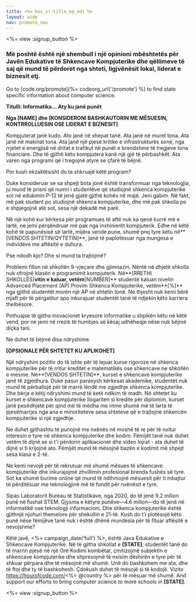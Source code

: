 ```yaml
---
title: <%= hoc_s(:title_op_ed) %>
layout: wide
nav: promote_nav
---
```

<%= view :signup_button %>

### Më poshtë është një shembull i një opinioni mbështetës për Javën Edukative të Shkencave Kompjuterike dhe qëllimeve të saj që mund të përdoret nga shteti, ligjvënësit lokal, liderat e biznesit etj.

  


Go to [code.org/promote](%= codeorg_url('/promote') %) to find state specific information about computer science.

**Titulli: Informatika... Aty ku janë punët**

**Nga [NAME] dhe [KONSIDERONI BASHKAUTORIN ME MËSUESIN, KONTRROLLUESIN OSE LIDERAT E BIZNESIT]**

Kompjuterat janë kudo. Ato janë në xhepat tanë. Ata janë në muret tona. Ata janë në makinat tona. Ata janë një pjesë kritike e infrastrukturës sonë, nga rrjetet e energjisë në dritat e trafikut në punët e brendshme të tregjeve tona financiare. Dhe të gjithë këto kompjutera kanë një gjë të përbashkët. Ata varen nga programi që i tregojnë atyre se çfarë të bëjnë.

Por kush ekzaktësisht do ta shkruajë këtë program?

Duke konsideruar se sa shpejt bota jonë është transformuar nga teknologjia, ju mund të prisni që numri i studentëve që studiojnë shkenca kompjuterike sot në edukimin P-12 të jenë gjatë gjithë kohës në majë. Jeni gabim. Në fakt, më pak student po studiojnë shkenca kompjuterike, dhe më pak shkolla po e shpjegojnë atë sot, sesa një dekadë më parë.

Në një kohë kur kërkesa për programues të aftë nuk ka qenë kurrë më e lartë, ne jemi përqëndruar më pak nga inxhinierët kompjuterik. Edhe në këtë kohë të papunësisë së lartë, mijëra vende pune, shumë prej tyre këtu në**[VENDOS SHTETIN/QYTETIN]**, janë të paplotësuar nga mungesa e individëve me aftësitë e duhura.

Pse ndodh kjo? Dhe si mund ta trajtojmë?

Problemi fillon në shkollën 9-vjeçare dhe gjimnazin. Nëntë në dhjetë shkolla nuk ofrojnë klasën e programimit kompjuterik. Në**[RRETHI SHKOLLËS]**vitin e kaluar, vetëm**[NUMBER]** studentë kaluan nivelin Advanced Placement (AP) Provim Shkenca Kompjuterike, vetëm**[%]** nga gjithë studentët morën një AP në shtetin tonë. Ne thjesht nuk kemi bërë mjaft për të përgatitur apo inkurajuar studentët tanë të ndjekin këto karriera thelbësore.

Pothuajse të gjitha inovacionet kryesore informatike u shpikën këtu në këtë vend, por ne jemi në rrezik të humbjes së kësaj udhëheqje nëse nuk bëjmë diçka tani.

Ne duhet të bëjmë disa ndryshime.

**[OPSIONALE PËR SHTETET KU APLIKOHET]**

Një ndryshim pozitiv do të ishte për të lejuar kurse rigoroze në shkenca kompjuterike për të rritur kreditet e matematikës ose shkencave ne shkollën e mesme. Në**[VENDOS SHTETIN]**, kurset e shkencave kompjuterike janë të zgjedhura. Duke pasur parasysh kërkesat akademike, studentët nuk mund të përballojë për të marrë lëndë me zgjedhje shkenca kompjuterike. Dhe bërja e këtij ndryshimi mund të ketë ndikim të madh. Në shtetet ku kurset e shkencave kompjuterike llogariten si kredite për diplomim, kurset janë pesëdhjetë për qind më të mëdha me ritme shumë më të larta të pjesëmarrjes nga ana e minoriteteve sesa shteteve që e trajtojnë shkencën kompjuterike si një zgjedhje.

Ne duhet gjithashtu të punojnë me nxënës në moshë të re për të nxitur interesin e tyre në shkenca kompjuterike dhe kodim. Fëmijët tanë nuk duhet vetëm të dijnë se si t'i përdorin aplikacionet dhe video lojrat - ata duhet të dijnë si ti krijojnë ato. Fëmijët mund të mësojnë bazën e kodimit më shpejt sesa klasa e 2-të.

Ne kemi nevojë për të rekrutuar më shumë mësues të shkencave kompjuterike dhe inkurajojmë zhvillimin profesional brenda fushës së tyre. Sot ka shumë burime online që mund të ndihmojnë mësuesit për ti mbajtur të përditësuar me teknologjinë më të fundit për nxënësit e tyre.

Sipas Laboratorit Bureau të Statistikave, nga 2020, do të jenë 9.2 milion punë në fushat STEM. Gjysma e këtyre punëve—4.6 milion—do të jenë në informatikë ose teknologji informacioni. Dhe shkenca kompjuterike është gjithnjë njohuri themelore për shekullin e 21-të. Kush do t'i plotësojë këto punë nëse fëmijëve tanë nuk i është dhënë mundësia për të fituar aftësitë e nevojshme?

Këtë javë, <%= campaign_date('full') %>, është Java Edukative e Shkencave Kompjuterike. Në të gjitha shkollat e **[STATE]**, studentët tanë do të marrin pjesë në një Orë Kodimi kombëtar, çmitizojmë subjektin e shkencave kompjuterike dhe shpresojmë të nxisim dëshirën e tyre për të shkuar përpara dhe të mësojnë më shumë. Unë do bashkohem me ata, dhe të ftoj dhe ty të bashkohesh. Çdokush duhet të mësojë si të kodojë. Vizito https://hourofcode.com/<%= @country %> për të mësuar më shumë. And support our efforts to bring computer science to more schools in **[STATE]**.

<%= view :signup_button %>